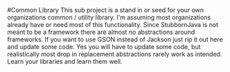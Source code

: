 #Common Library
This sub project is a stand in or seed for your own organizations common / utility library. I'm assuming most organizations already have or need most of this functionality. Since StubbornJava is not meant to be a framework there are almost no abstractions around frameworks. If you want to use GSON instead of Jackson just rip it out here and update some code. Yes you will have to update some code, but realistically most drop in replacement abstractions rarely work as intended. Learn your libraries and learn them well.

